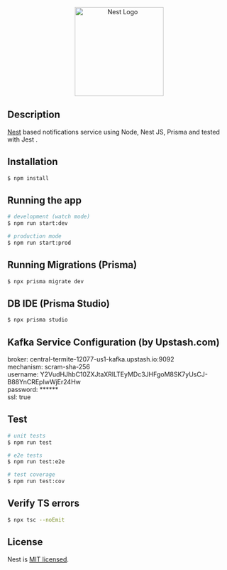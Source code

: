 <p align="center">
  <a href="http://nestjs.com/" target="blank"><img src="https://nestjs.com/img/logo-small.svg" width="200" alt="Nest Logo" /></a>
</p>

[circleci-image]: https://img.shields.io/circleci/build/github/nestjs/nest/master?token=abc123def456
[circleci-url]: https://circleci.com/gh/nestjs/nest
 
  
## Description

[Nest](https://github.com/nestjs/nest) based notifications service using Node, Nest JS, Prisma and tested with Jest .

## Installation

```bash
$ npm install
```

## Running the app

```bash
# development (watch mode)
$ npm run start:dev

# production mode
$ npm run start:prod
```

## Running Migrations (Prisma)

```bash
$ npx prisma migrate dev
```

## DB IDE (Prisma Studio)

```bash
$ npx prisma studio 
```

## Kafka Service Configuration (by Upstash.com)

broker: central-termite-12077-us1-kafka.upstash.io:9092 <br/>
mechanism: scram-sha-256 <br/>
username: Y2VudHJhbC10ZXJtaXRlLTEyMDc3JHFgoM8SK7yUsCJ-B88YnCREpIwWjEr24Hw <br/>
password: ****** <br/>
ssl: true

## Test

```bash
# unit tests
$ npm run test

# e2e tests
$ npm run test:e2e

# test coverage
$ npm run test:cov
```

## Verify TS errors

```bash
$ npx tsc --noEmit 
```

## License

Nest is [MIT licensed](LICENSE).

